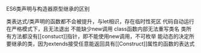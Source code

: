 ES6类声明与构造器原型继承的区别

类表达式/类声明的函数都不会被提升，与let相识，存在临时性死区
代码自动运行在严格模式下，且无法退出
不能缺少new调用
class函数内部无法重写类名
类所有方法都没有[[constuct]]指针，即不能使用new调用，不可枚举
能动态的决定所要继承的类，因为extends接受任意能返回具有[[Construct]]属性的函数的表达式
